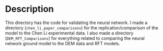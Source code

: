 # Description
This directory has the code for validating the neural network. I made a directory (```chen_li_paper_comparisons```) for the replication/comparison of the model to the Chen Li experimental data. I also made a directory (```DEM_RFT_Comparisons```) for everything related to comparing the neural network ground model to the DEM data and RFT models. <br />




